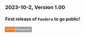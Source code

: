 ### 2023-10-2, Version 1.00 ###

#### First release of `Pandora` to go public!

![Picture](./documents/Images/vfpxpoweredby_alternative.gif)


